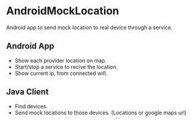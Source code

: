 # AndroidMockLocation
Android app to send mock location to real device through a service.

## Android App
* Show each provider location on map.
* Start/stop a service to recive the location.
* Show current ip, from connected wifi.


## Java Client
* Find devices.
* Send mock locations to those devices. (Locations or google maps url)
